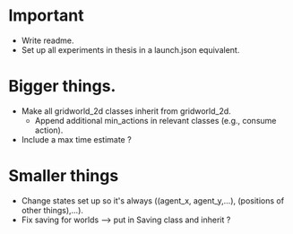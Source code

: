 # Important

- Write readme.
- Set up all experiments in thesis in a launch.json equivalent.

# Bigger things.

- Make all gridworld_2d classes inherit from gridworld_2d.
  - Append additional min_actions in relevant classes (e.g., consume action).
- Include a max time estimate ?

# Smaller things

- Change states set up so it's always ((agent_x, agent_y,...), (positions of other things),...).
- Fix saving for worlds --> put in Saving class and inherit ?
